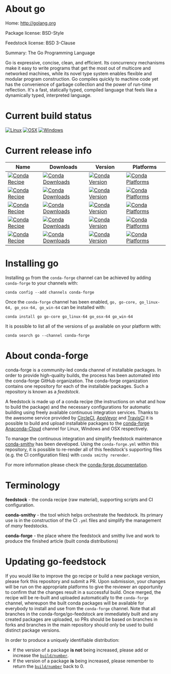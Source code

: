 About go
========

Home: http://golang.org

Package license: BSD-Style

Feedstock license: BSD 3-Clause

Summary: The Go Programming Language

Go is expressive, concise, clean, and efficient. Its concurrency mechanisms
make it easy to write programs that get the most out of multicore and
networked machines, while its novel type system enables flexible and
modular program construction. Go compiles quickly to machine code yet has
the convenience of garbage collection and the power of run-time reflection.
It's a fast, statically typed, compiled language that feels like a
dynamically typed, interpreted language.


Current build status
====================

[![Linux](https://img.shields.io/circleci/project/github/conda-forge/go-feedstock/master.svg?label=Linux)](https://circleci.com/gh/conda-forge/go-feedstock)
[![OSX](https://img.shields.io/travis/conda-forge/go-feedstock/master.svg?label=macOS)](https://travis-ci.org/conda-forge/go-feedstock)
[![Windows](https://img.shields.io/appveyor/ci/conda-forge/go-feedstock/master.svg?label=Windows)](https://ci.appveyor.com/project/conda-forge/go-feedstock/branch/master)

Current release info
====================

| Name | Downloads | Version | Platforms |
| --- | --- | --- | --- |
| [![Conda Recipe](https://img.shields.io/badge/recipe-go-green.svg)](https://anaconda.org/conda-forge/go) | [![Conda Downloads](https://img.shields.io/conda/dn/conda-forge/go.svg)](https://anaconda.org/conda-forge/go) | [![Conda Version](https://img.shields.io/conda/vn/conda-forge/go.svg)](https://anaconda.org/conda-forge/go) | [![Conda Platforms](https://img.shields.io/conda/pn/conda-forge/go.svg)](https://anaconda.org/conda-forge/go) |
| [![Conda Recipe](https://img.shields.io/badge/recipe-go--core-green.svg)](https://anaconda.org/conda-forge/go-core) | [![Conda Downloads](https://img.shields.io/conda/dn/conda-forge/go-core.svg)](https://anaconda.org/conda-forge/go-core) | [![Conda Version](https://img.shields.io/conda/vn/conda-forge/go-core.svg)](https://anaconda.org/conda-forge/go-core) | [![Conda Platforms](https://img.shields.io/conda/pn/conda-forge/go-core.svg)](https://anaconda.org/conda-forge/go-core) |
| [![Conda Recipe](https://img.shields.io/badge/recipe-go_linux--64-green.svg)](https://anaconda.org/conda-forge/go_linux-64) | [![Conda Downloads](https://img.shields.io/conda/dn/conda-forge/go_linux-64.svg)](https://anaconda.org/conda-forge/go_linux-64) | [![Conda Version](https://img.shields.io/conda/vn/conda-forge/go_linux-64.svg)](https://anaconda.org/conda-forge/go_linux-64) | [![Conda Platforms](https://img.shields.io/conda/pn/conda-forge/go_linux-64.svg)](https://anaconda.org/conda-forge/go_linux-64) |
| [![Conda Recipe](https://img.shields.io/badge/recipe-go_osx--64-green.svg)](https://anaconda.org/conda-forge/go_osx-64) | [![Conda Downloads](https://img.shields.io/conda/dn/conda-forge/go_osx-64.svg)](https://anaconda.org/conda-forge/go_osx-64) | [![Conda Version](https://img.shields.io/conda/vn/conda-forge/go_osx-64.svg)](https://anaconda.org/conda-forge/go_osx-64) | [![Conda Platforms](https://img.shields.io/conda/pn/conda-forge/go_osx-64.svg)](https://anaconda.org/conda-forge/go_osx-64) |
| [![Conda Recipe](https://img.shields.io/badge/recipe-go_win--64-green.svg)](https://anaconda.org/conda-forge/go_win-64) | [![Conda Downloads](https://img.shields.io/conda/dn/conda-forge/go_win-64.svg)](https://anaconda.org/conda-forge/go_win-64) | [![Conda Version](https://img.shields.io/conda/vn/conda-forge/go_win-64.svg)](https://anaconda.org/conda-forge/go_win-64) | [![Conda Platforms](https://img.shields.io/conda/pn/conda-forge/go_win-64.svg)](https://anaconda.org/conda-forge/go_win-64) |

Installing go
=============

Installing `go` from the `conda-forge` channel can be achieved by adding `conda-forge` to your channels with:

```
conda config --add channels conda-forge
```

Once the `conda-forge` channel has been enabled, `go, go-core, go_linux-64, go_osx-64, go_win-64` can be installed with:

```
conda install go go-core go_linux-64 go_osx-64 go_win-64
```

It is possible to list all of the versions of `go` available on your platform with:

```
conda search go --channel conda-forge
```


About conda-forge
=================

conda-forge is a community-led conda channel of installable packages.
In order to provide high-quality builds, the process has been automated into the
conda-forge GitHub organization. The conda-forge organization contains one repository
for each of the installable packages. Such a repository is known as a *feedstock*.

A feedstock is made up of a conda recipe (the instructions on what and how to build
the package) and the necessary configurations for automatic building using freely
available continuous integration services. Thanks to the awesome service provided by
[CircleCI](https://circleci.com/), [AppVeyor](http://www.appveyor.com/)
and [TravisCI](https://travis-ci.org/) it is possible to build and upload installable
packages to the [conda-forge](https://anaconda.org/conda-forge)
[Anaconda-Cloud](http://docs.anaconda.org/) channel for Linux, Windows and OSX respectively.

To manage the continuous integration and simplify feedstock maintenance
[conda-smithy](http://github.com/conda-forge/conda-smithy) has been developed.
Using the ``conda-forge.yml`` within this repository, it is possible to re-render all of
this feedstock's supporting files (e.g. the CI configuration files) with ``conda smithy rerender``.

For more information please check the [conda-forge documentation](https://conda-forge.org/docs/).

Terminology
===========

**feedstock** - the conda recipe (raw material), supporting scripts and CI configuration.

**conda-smithy** - the tool which helps orchestrate the feedstock.
                   Its primary use is in the construction of the CI ``.yml`` files
                   and simplify the management of *many* feedstocks.

**conda-forge** - the place where the feedstock and smithy live and work to
                  produce the finished article (built conda distributions)


Updating go-feedstock
=====================

If you would like to improve the go recipe or build a new
package version, please fork this repository and submit a PR. Upon submission,
your changes will be run on the appropriate platforms to give the reviewer an
opportunity to confirm that the changes result in a successful build. Once
merged, the recipe will be re-built and uploaded automatically to the
`conda-forge` channel, whereupon the built conda packages will be available for
everybody to install and use from the `conda-forge` channel.
Note that all branches in the conda-forge/go-feedstock are
immediately built and any created packages are uploaded, so PRs should be based
on branches in forks and branches in the main repository should only be used to
build distinct package versions.

In order to produce a uniquely identifiable distribution:
 * If the version of a package **is not** being increased, please add or increase
   the [``build/number``](http://conda.pydata.org/docs/building/meta-yaml.html#build-number-and-string).
 * If the version of a package **is** being increased, please remember to return
   the [``build/number``](http://conda.pydata.org/docs/building/meta-yaml.html#build-number-and-string)
   back to 0.